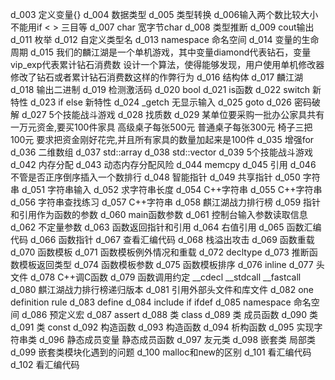 d_003 定义变量{}
d_004 数据类型
d_005 类型转换
d_006输入两个数比较大小不能用if < > 三目等
d_007 char 宽字节char
d_008 类型推断
d_009 cout输出
d_011 枚举
d_012 自定义类型名
d_013 namespace 命名空间
d_014 变量的生命周期
d_015 我们的麟江湖是一个单机游戏，其中变量diamond代表钻石，变量vip_exp代表累计钻石消费数
设计一个算法，使得能够发现，用户使用单机修改器修改了钻石或者累计钻石消费数这样的作弊行为
d_016 结构体
d_017 麟江湖
d_018 输出二进制
d_019 检测激活码
d_020 bool
d_021 is函数
d_022 switch 新特性
d_023 if else 新特性
d_024 _getch 无显示输入
d_025 goto
d_026 密码破解
d_027 5个技能战斗游戏
d_028 找质数
d_029 某单位要采购一批办公家具共有一万元资金,要买100件家具 高级桌子每张500元 普通桌子每张300元 椅子三把100元
要求把资金刚好花完,并且所有家具的数量加起来是100件
d_035 增强for
d_036 二维数组
d_037 std::array
d_038 std::vector
d_039 5个技能战斗游戏
d_042 内存分配
d_043 动态内存分配风险
d_044 memcpy
d_045 引用
d_046 不管是否正序倒序插入一个数排行
d_048 智能指针
d_049 共享指针
d_050 字符串
d_051 字符串输入
d_052 求字符串长度
d_054 C++字符串
d_055 C++字符串
d_056 字符串查找练习
d_057 C++字符串
d_058 麒江湖战力排行榜
d_059 指针和引用作为函数的参数
d_060 main函数参数
d_061 控制台输入参数读取信息
d_062 不定量参数
d_063 函数返回指针和引用
d_064 右值引用
d_065 函数汇编代码
d_066 函数指针
d_067 查看汇编代码
d_068 栈溢出攻击
d_069 函数重载
d_070 函数模板
d_071 函数模板例外情况和重载
d_072 decltype
d_073 推断函数模板返回类型
d_074 函数模板参数
d_075 函数模板排序
d_076 inline
d_077 头文件
d_078 C++调C函数
d_079 函数调用约定 __cdecl __stdcall __fastcall
d_080 麒江湖战力排行榜递归版本
d_081 引用外部头文件和库文件
d_082 one definition rule
d_083 define
d_084 include if ifdef
d_085 namespace 命名空间
d_086 预定义宏
d_087 assert
d_088 类 class
d_089 类 成员函数
d_090 类
d_091 类 const
d_092 构造函数
d_093 构造函数
d_094 析构函数
d_095 实现字符串类
d_096 静态成员变量 静态成员函数
d_097 友元类
d_098 嵌套类 局部类
d_099 嵌套类模块化遇到的问题
d_100 malloc和new的区别
d_101 看汇编代码
d_102 看汇编代码